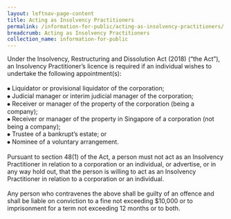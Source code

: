 ```yaml
---
layout: leftnav-page-content
title: Acting as Insolvency Practitioners
permalink: /information-for-public/acting-as-insolvency-practitioners/
breadcrumb: Acting as Insolvency Practitioners
collection_name: information-for-public
---
```


Under the Insolvency, Restructuring and Dissolution Act (2018) (“the Act”), an Insolvency Practitioner’s licence is required if an individual wishes to undertake the following appointment(s):
<br><br> 
⦁	Liquidator or provisional liquidator of the corporation;
<br>
⦁	Judicial manager or interim judicial manager of the corporation;
<br>
⦁	Receiver or manager of the property of the corporation (being a company);
<br>
⦁	Receiver or manager of the property in Singapore of a corporation (not being a company);
<br>
⦁	Trustee of a bankrupt’s estate; or
<br>
⦁	Nominee of a voluntary arrangement. 
<br><br>
Pursuant to section 48(1) of the Act, a person must not act as an Insolvency Practitioner in relation to a corporation or an individual, or advertise, or in any way hold out, that the person is willing to act as an Insolvency Practitioner in relation to a corporation or an individual.
<br><br>
Any person who contravenes the above shall be guilty of an offence and shall be liable on conviction to a fine not exceeding $10,000 or to imprisonment for a term not exceeding 12 months or to both.
<br>



